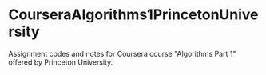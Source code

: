 # CourseraAlgorithms1PrincetonUniversity
Assignment codes and notes for Coursera course "Algorithms Part 1" offered by Princeton University.
